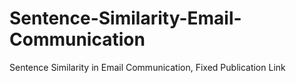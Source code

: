 # Sentence-Similarity-Email-Communication
Sentence Similarity in Email Communication, Fixed Publication Link
